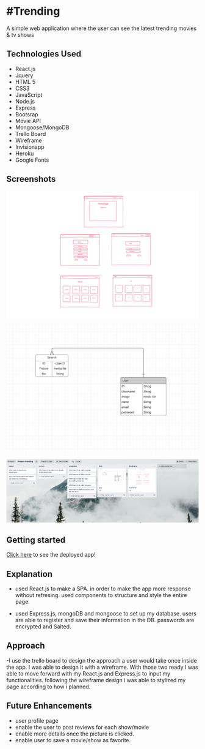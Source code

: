 # #Trending

A simple web application where the user can see the latest trending movies & tv shows

## Technologies Used
- React.js
- Jquery
- HTML 5
- CSS3
- JavaScript
- Node.js
- Express
- Bootsrap
- Movie API
- Mongoose/MongoDB
- Trello Board
- Wireframe
- Invisionapp
- Heroku
- Google Fonts

## Screenshots

![wireframe](./src/images/Wireframe.png)

![ERD](./src/images/ERD.png)

![Trello](./src/images/Trello.png)


## Getting started

[Click here](https://project-trending.netlify.app/) to see the deployed app!


## Explanation
 - used React.js to make a SPA. in order to make the app more response without refresing. used components to structure and style the entire page. 

 - used Express.js, mongoDB and mongoose to set up my database. users are able to register and save their information in the DB. passwords are encrypted and Salted.



## Approach
-I use the trello board to design the approach a user would take once inside the app. I was able to design it with a wireframe. With those two ready I was able to move forward with my React.js and Express.js to input my functionalities. following the wireframe design i was able to stylized my page according to how i planned.


## Future Enhancements

- user profile page
- enable the user to post reviews for each show/movie
- enable more details once the picture is clicked.
- enable user to save a movie/show as favorite.
